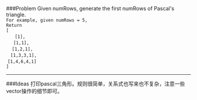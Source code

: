 ###Problem
Given numRows, generate the first numRows of Pascal's triangle.  
`For example, given numRows = 5,`  
`Return`  
`[`  
&#160;&#160;&#160;&#160;&#160;    `[1],`  
&#160;&#160;&#160;&#160;   `[1,1],`  
&#160;&#160;&#160;  `[1,2,1],`  
&#160;&#160; `[1,3,3,1],`  
&#160;`[1,4,6,4,1]`  
`]`    

---

###Ideas
打印pascal三角形。规则很简单，关系式也写来也不复杂，注意一些vector操作的细节即可。

